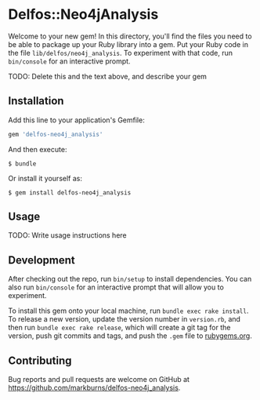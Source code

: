 # Delfos::Neo4jAnalysis

Welcome to your new gem! In this directory, you'll find the files you need to be able to package up your Ruby library into a gem. Put your Ruby code in the file `lib/delfos/neo4j_analysis`. To experiment with that code, run `bin/console` for an interactive prompt.

TODO: Delete this and the text above, and describe your gem

## Installation

Add this line to your application's Gemfile:

```ruby
gem 'delfos-neo4j_analysis'
```

And then execute:

    $ bundle

Or install it yourself as:

    $ gem install delfos-neo4j_analysis

## Usage

TODO: Write usage instructions here

## Development

After checking out the repo, run `bin/setup` to install dependencies. You can also run `bin/console` for an interactive prompt that will allow you to experiment.

To install this gem onto your local machine, run `bundle exec rake install`. To release a new version, update the version number in `version.rb`, and then run `bundle exec rake release`, which will create a git tag for the version, push git commits and tags, and push the `.gem` file to [rubygems.org](https://rubygems.org).

## Contributing

Bug reports and pull requests are welcome on GitHub at https://github.com/markburns/delfos-neo4j_analysis.
